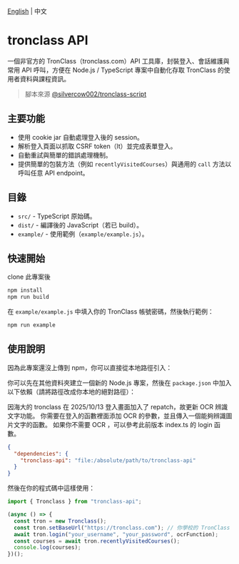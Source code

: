 [English](./README.md) | 中文

# tronclass API

一個非官方的 TronClass（tronclass.com）API 工具庫，封裝登入、會話維護與常用 API 呼叫，方便在 Node.js / TypeScript 專案中自動化存取 TronClass 的使用者資料與課程資訊。
> 腳本來源 [@silvercow002/tronclass-script](https://github.com/silvercow002/tronclass-script)

## 主要功能

- 使用 cookie jar 自動處理登入後的 session。
- 解析登入頁面以抓取 CSRF token（lt）並完成表單登入。
- 自動重試與簡單的錯誤處理機制。
- 提供簡單的包裝方法（例如 `recentlyVisitedCourses`）與通用的 `call` 方法以呼叫任意 API endpoint。

## 目錄

- `src/` - TypeScript 原始碼。
- `dist/` - 編譯後的 JavaScript（若已 build）。
- `example/` - 使用範例（`example/example.js`）。

## 快速開始

clone 此專案後
```bash
npm install
npm run build
```

在 `example/example.js` 中填入你的 TronClass 帳號密碼，然後執行範例：
```bash
npm run example
```

## 使用說明
因為此專案還沒上傳到 npm，你可以直接從本地路徑引入：

你可以先在其他資料夾建立一個新的 Node.js 專案，然後在 `package.json` 中加入以下依賴（請將路徑改成你本地的絕對路徑）：

因海大的 tronclass 在 2025/10/13 登入畫面加入了 repatch，故更新 OCR 辨識文字功能。
你需要在登入的函數裡面添加 OCR 的參數，並且傳入一個能夠辨識圖片文字的函數。
如果你不需要 OCR ，可以參考此前版本 index.ts 的 login 函數。

```json
{
  "dependencies": {
    "tronclass-api": "file:/absolute/path/to/tronclass-api"
  } 
}
```

然後在你的程式碼中這樣使用：

```javascript
import { Tronclass } from "tronclass-api";

(async () => {
  const tron = new Tronclass();
  const tron.setBaseUrl("https://tronclass.com"); // 你學校的 TronClass 網址
  await tron.login("your_username", "your_password", ocrFunction);
  const courses = await tron.recentlyVisitedCourses();
  console.log(courses);
})();
```

